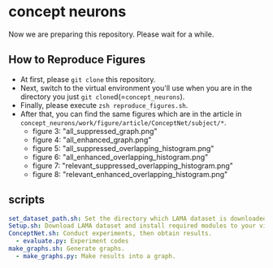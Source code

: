 # concept neurons
Now we are preparing this repository. Please wait for a while.

## How to Reproduce Figures
- At first, please `git clone` this repository.
- Next, switch to the virtual environment you'll use when you are in the directory you just `git clone`d(=`concept_neurons`).
- Finally, please execute `zsh reproduce_figures.sh`.
- After that, you can find the same figures which are in the article in `concept_neurons/work/figure/article/ConceptNet/subject/*`.
  - figure 3: "all_suppressed_graph.png"
  - figure 4: "all_enhanced_graph.png"
  - figure 5: "all_suppressed_overlapping_histogram.png"
  - figure 6: "all_enhanced_overlapping_histogram.png"
  - figure 7: "relevant_suppressed_overlapping_histogram.png"
  - figure 8: "relevant_enhanced_overlapping_histogram.png"


## scripts
```yaml
set_dataset_path.sh: Set the directory which LAMA dataset is downloaded. (please change the directory if you needed)
Setup.sh: Download LAMA dataset and install required modules to your virtual environment.
ConceptNet.sh: Conduct experiments, then obtain results.
  - evaluate.py: Experiment codes
make_graphs.sh: Generate graphs.
  - make_graphs.py: Make results into a graph.
```
